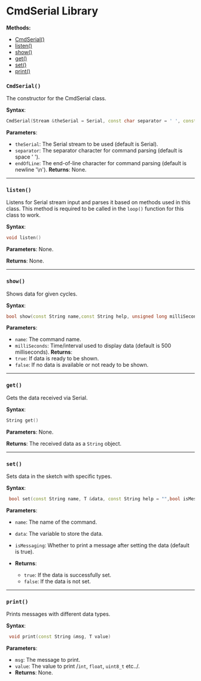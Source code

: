 # CmdSerial Library

**Methods:**

- [CmdSerial()](#cmdserial)
- [listen()](#listen)
- [show()](#show)
- [get()](#get)
- [set()](#set)
- [print()](#print)


### `CmdSerial()`

The constructor for the CmdSerial class.

**Syntax**:

```cpp
CmdSerial(Stream &theSerial = Serial, const char separator = ' ', const char endOfLine = '\n')
```

**Parameters**:

- `theSerial`: The Serial stream to be used (default is Serial).
- `separator`: The separator character for command parsing (default is space ' ').
- `endOfLine`: The end-of-line character for command parsing (default is newline '\n').
  **Returns**: None.

---

### `listen()`

Listens for Serial stream input and parses it based on methods used in this class. This method is required to be called
in the `loop()` function for this class to work.

**Syntax**:

```cpp
void listen()
```

**Parameters**: None.

**Returns**: None.

---

### `show()`

Shows data for given cycles.

**Syntax**:

```cpp
bool show(const String name,const String help, unsigned long milliSeconds = 500)
```

**Parameters**:

- `name`: The command name.
- `milliSeconds`: Time/interval used to display data (default is 500 milliseconds).
  **Returns**:
- `true`: If data is ready to be shown.
- `false`: If no data is available or not ready to be shown.

---

### `get()`

Gets the data received via Serial.

**Syntax**:

```cpp
String get()
```

**Parameters**: None.

**Returns**: The received data as a `String` object.

---

### `set()`

Sets data in the sketch with specific types.

**Syntax**:

```cpp
 bool set(const String name, T &data, const String help = "",bool isMessaging = true)
 ```

**Parameters**:

- `name`: The name of the command.
- `data`: The variable to store the data.
- `isMessaging`: Whether to print a message after setting the data (default is true).

- **Returns**:
  - `true`: If the data is successfully set.
  - `false`: If the data is not set.

---

### `print()`

Prints messages with different data types.

**Syntax**:

```cpp
 void print(const String &msg, T value)
```

**Parameters**:

- `msg`: The message to print.
- `value`: The value to print /`int`, `float`, `uint8_t` etc../.
- **Returns**: None.



